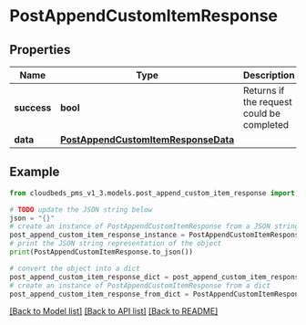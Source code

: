 # PostAppendCustomItemResponse


## Properties

Name | Type | Description | Notes
------------ | ------------- | ------------- | -------------
**success** | **bool** | Returns if the request could be completed | [optional] 
**data** | [**PostAppendCustomItemResponseData**](PostAppendCustomItemResponseData.md) |  | [optional] 

## Example

```python
from cloudbeds_pms_v1_3.models.post_append_custom_item_response import PostAppendCustomItemResponse

# TODO update the JSON string below
json = "{}"
# create an instance of PostAppendCustomItemResponse from a JSON string
post_append_custom_item_response_instance = PostAppendCustomItemResponse.from_json(json)
# print the JSON string representation of the object
print(PostAppendCustomItemResponse.to_json())

# convert the object into a dict
post_append_custom_item_response_dict = post_append_custom_item_response_instance.to_dict()
# create an instance of PostAppendCustomItemResponse from a dict
post_append_custom_item_response_from_dict = PostAppendCustomItemResponse.from_dict(post_append_custom_item_response_dict)
```
[[Back to Model list]](../README.md#documentation-for-models) [[Back to API list]](../README.md#documentation-for-api-endpoints) [[Back to README]](../README.md)


